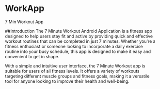 # WorkApp
7 Min Workout App


##Introduction
The 7 Minute Workout Android Application is a fitness app designed to help users stay fit and active by providing quick and effective workout routines that can be completed in just 7 minutes. Whether you're a fitness enthusiast or someone looking to incorporate a daily exercise routine into your busy schedule, this app is designed to make it easy and convenient to get in shape.

With a simple and intuitive user interface, the 7 Minute Workout app is suitable for users of all fitness levels. It offers a variety of workouts targeting different muscle groups and fitness goals, making it a versatile tool for anyone looking to improve their health and well-being.
